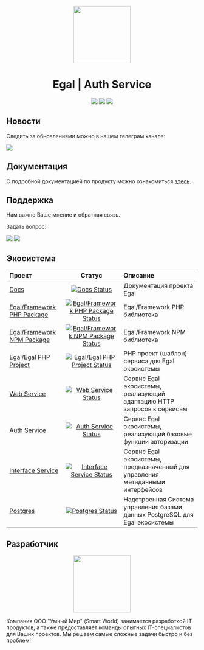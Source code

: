 <p align="center"><img src="https://raw.githubusercontent.com/smartworldteam/art/main/logo.svg" height="150"></p>
<h1 align="center">Egal | Auth Service</h1>
<p align="center">
<p align="center">
<a href="https://github.com/smartworldteam/egal-auth-service"><img src="https://img.shields.io/github/license/smartworldteam/egal-auth-service"></a>
<a href="https://hub.docker.com/r/egalbox/auth-service"><img src="https://img.shields.io/docker/v/egalbox/auth-service"></a>
<a href="https://hub.docker.com/r/egalbox/auth-service"><img src="https://img.shields.io/docker/pulls/egalbox/auth-service"></a>
</p>


## Новости

Следить за обновлениями можно в нашем телеграм канале:

[![](https://img.shields.io/badge/Channel%20on-Telegram-informational)](https://t.me/egalbox)


## Документация

С подробной документацией по продукту можно ознакомиться
[здесь](https://smartworldteam.github.io/egal-docs/#/).


## Поддержка

Нам важно Ваше мнение и обратная связь.

Задать вопрос:

[![](https://img.shields.io/badge/Chat%20on-Telegram-blue)](https://t.me/joinchat/n175xzBrCUswMWU6)
[![](https://img.shields.io/badge/Mail%20to-egal%40smartworld.team-red)](mailto:egal@smartworld.team)


## Экосистема

| Проект                       |                                    Статус                                     | Описание                                                                       |
|:-----------------------------|:-----------------------------------------------------------------------------:|:-------------------------------------------------------------------------------|
| [Docs]                       |                       [![Docs Status]][Docs Status URL]                       | Документация проекта Egal                                                      |
| [Egal/Framework PHP Package] | [![Egal/Framework PHP Package Status]][Egal/Framework PHP Package Status URL] | Egal/Framework PHP библиотека                                                  |
| [Egal/Framework NPM Package] | [![Egal/Framework NPM Package Status]][Egal/Framework NPM Package Status URL] | Egal/Framework NPM библиотека                                                  |
| [Egal/Egal PHP Project]      |      [![Egal/Egal PHP Project Status]][Egal/Egal PHP Project Status URL]      | PHP проект (шаблон) сервиса для Egal экосистемы                                |
| [Web Service]                |                [![Web Service Status]][Web Service Status URL]                | Сервис Egal экосистемы, реализующий адаптацию HTTP запросов к сервисам         |
| [Auth Service]               |               [![Auth Service Status]][Auth Service Status URL]               | Сервис Egal экосистемы, реализующий базовые функции авторизации                |
| [Interface Service]          |          [![Interface Service Status]][Interface Service Status URL]          | Сервис Egal экосистемы, предназначенный для управления метаданными интерфейсов |
| [Postgres]                   |                   [![Postgres Status]][Postgres Status URL]                   | Надстроенная Система управления базами данных PostgreSQL для Egal экосистемы   |

[Docs]: https://github.com/smartworldteam/egal-docs
[Egal/Framework PHP Package]: https://github.com/smartworldteam/egal-framework-php-package
[Egal/Framework NPM Package]:https://github.com/smartworldteam/egal-framework-npm-package
[Egal/Egal PHP Project]:https://github.com/smartworldteam/egal-egal-php-project
[Web Service]:https://github.com/smartworldteam/egal-web-service
[Auth Service]:https://github.com/smartworldteam/egal-auth-service
[Interface Service]: https://github.com/smartworldteam/egal-interface-service
[Postgres]: https://github.com/smartworldteam/postgres

[Docs Status]: https://img.shields.io/website?url=https%3A%2F%2Fsmartworldteam.github.io%2Fegal-docs%2F%23%2F
[Egal/Framework PHP Package Status]: https://img.shields.io/packagist/v/egal/framework?include_prereleases
[Egal/Framework NPM Package Status]: https://img.shields.io/npm/v/@egalteam/framework
[Egal/Egal PHP Project Status]: https://img.shields.io/packagist/v/egal/egal?include_prereleases
[Web Service Status]: https://img.shields.io/docker/v/egalbox/web-service?label=dockerhub
[Auth Service Status]: https://img.shields.io/docker/v/egalbox/auth-service?label=dockerhub
[Interface Service Status]: https://img.shields.io/docker/v/egalbox/interface-service?label=dockerhub
[Postgres Status]: https://img.shields.io/docker/v/egalbox/postgres?label=dockerhub

[Docs Status URL]: https://smartworldteam.github.io/egal-docs/
[Egal/Framework PHP Package Status URL]: https://packagist.org/packages/egal/framework
[Egal/Framework NPM Package Status URL]: https://www.npmjs.com/package/@egalteam/egal
[Egal/Egal PHP Project Status URL]: https://packagist.org/packages/egal/egal
[Web Service Status URL]: https://hub.docker.com/r/egalbox/web-service
[Auth Service Status URL]: https://hub.docker.com/r/egalbox/auth-service
[Interface Service Status URL]: https://hub.docker.com/r/egalbox/interface-service
[Postgres Status URL]: https://hub.docker.com/r/egalbox/postgres


## Разработчик

<p align="center"><a href="https://smartworld.team/"><img src="https://raw.githubusercontent.com/smartworldteam/art/main/smartworld/logo.svg" width="150"></a></p>

Компания ООО "Умный Мир" (Smart World) занимается разработкой IT
продуктов, а также предоставляет команды опытных IT-специалистов для
Ваших проектов. Мы решаем самые сложные задачи быстро и без проблем!

